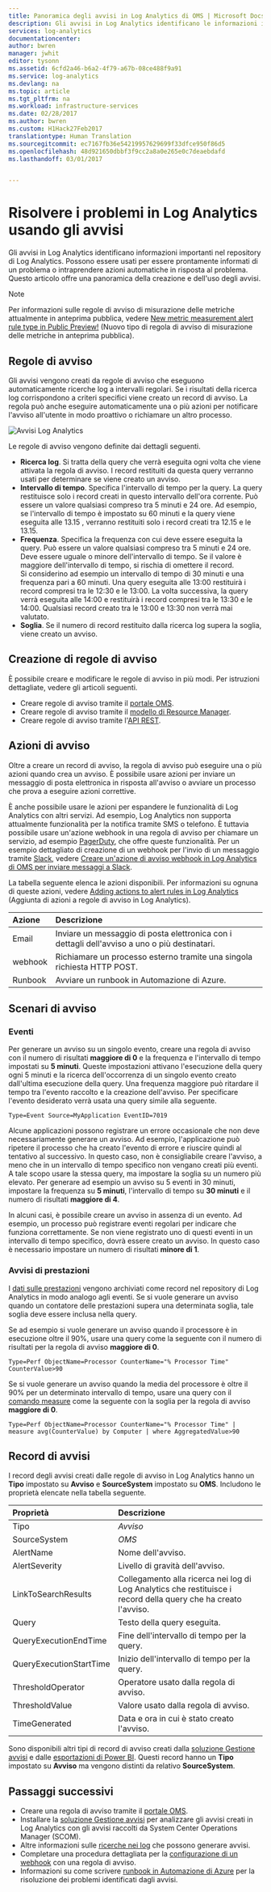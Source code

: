```yaml
---
title: Panoramica degli avvisi in Log Analytics di OMS | Microsoft Docs
description: Gli avvisi in Log Analytics identificano le informazioni importanti nel repository OMS e possono notificare i problemi all&quot;utente in modo proattivo o richiamare le azioni per tentare di correggerle.  Questo articolo descrive come creare una regola di avviso e include i dettagli relativi alle diverse azioni che possono attivare.
services: log-analytics
documentationcenter: 
author: bwren
manager: jwhit
editor: tysonn
ms.assetid: 6cfd2a46-b6a2-4f79-a67b-08ce488f9a91
ms.service: log-analytics
ms.devlang: na
ms.topic: article
ms.tgt_pltfrm: na
ms.workload: infrastructure-services
ms.date: 02/28/2017
ms.author: bwren
ms.custom: H1Hack27Feb2017
translationtype: Human Translation
ms.sourcegitcommit: ec7167fb36e54219957629699f33dfce950f86d5
ms.openlocfilehash: 48d921650dbbf3f9cc2a8a0e265e0c7deaebdafd
ms.lasthandoff: 03/01/2017


---
```

# <a name="respond-to-issues-in-log-analytics-using-alerts"></a>Risolvere i problemi in Log Analytics usando gli avvisi

Gli avvisi in Log Analytics identificano informazioni importanti nel repository di Log Analytics.  Possono essere usati per essere prontamente informati di un problema o intraprendere azioni automatiche in risposta al problema.  Questo articolo offre una panoramica della creazione e dell'uso degli avvisi.  


>[!NOTE]
> Per informazioni sulle regole di avviso di misurazione delle metriche attualmente in anteprima pubblica, vedere [New metric measurement alert rule type in Public Preview!](https://blogs.technet.microsoft.com/msoms/2016/11/22/new-metric-measurement-alert-rule-type-in-public-preview/) (Nuovo tipo di regola di avviso di misurazione delle metriche in anteprima pubblica).

## <a name="alert-rules"></a>Regole di avviso

Gli avvisi vengono creati da regole di avviso che eseguono automaticamente ricerche log a intervalli regolari.  Se i risultati della ricerca log corrispondono a criteri specifici viene creato un record di avviso.  La regola può anche eseguire automaticamente una o più azioni per notificare l'avviso all'utente in modo proattivo o richiamare un altro processo.  

![Avvisi Log Analytics](media/log-analytics-alerts/overview.png)


Le regole di avviso vengono definite dai dettagli seguenti.

- **Ricerca log**.  Si tratta della query che verrà eseguita ogni volta che viene attivata la regola di avviso.  I record restituiti da questa query verranno usati per determinare se viene creato un avviso.
- **Intervallo di tempo**.  Specifica l'intervallo di tempo per la query.  La query restituisce solo i record creati in questo intervallo dell'ora corrente.  Può essere un valore qualsiasi compreso tra 5 minuti e 24 ore. Ad esempio, se l'intervallo di tempo è impostato su 60 minuti e la query viene eseguita alle 13.15 , verranno restituiti solo i record creati tra 12.15 e le 13.15.
- **Frequenza**.  Specifica la frequenza con cui deve essere eseguita la query. Può essere un valore qualsiasi compreso tra 5 minuti e 24 ore. Deve essere uguale o minore dell'intervallo di tempo.  Se il valore è maggiore dell'intervallo di tempo, si rischia di omettere il record.<br>Si considerino ad esempio un intervallo di tempo di 30 minuti e una frequenza pari a 60 minuti.  Una query eseguita alle 13:00 restituirà i record compresi tra le 12:30 e le 13:00.  La volta successiva, la query verrà eseguita alle 14:00 e restituirà i record compresi tra le 13:30 e le 14:00.  Qualsiasi record creato tra le 13:00 e 13:30 non verrà mai valutato.
- **Soglia**.  Se il numero di record restituito dalla ricerca log supera la soglia, viene creato un avviso.

## <a name="creating-alert-rules"></a>Creazione di regole di avviso
È possibile creare e modificare le regole di avviso in più modi.  Per istruzioni dettagliate, vedere gli articoli seguenti.  

- Creare regole di avviso tramite il [portale OMS](log-analytics-alerts-creating.md).
- Creare regole di avviso tramite il [modello di Resource Manager](log-analytics-template-workspace-configuration.md).
- Creare regole di avviso tramite l'[API REST](log-analytics-api-alerts.md).

## <a name="alert-actions"></a>Azioni di avviso

Oltre a creare un record di avviso, la regola di avviso può eseguire una o più azioni quando crea un avviso.  È possibile usare azioni per inviare un messaggio di posta elettronica in risposta all'avviso o avviare un processo che prova a eseguire azioni correttive.  

È anche possibile usare le azioni per espandere le funzionalità di Log Analytics con altri servizi.  Ad esempio, Log Analytics non supporta attualmente funzionalità per la notifica tramite SMS o telefono.  È tuttavia possibile usare un'azione webhook in una regola di avviso per chiamare un servizio, ad esempio [PagerDuty](https://www.pagerduty.com/), che offre queste funzionalità.  Per un esempio dettagliato di creazione di un webhook per l'invio di un messaggio tramite [Slack](https://slack.com/), vedere [Creare un'azione di avviso webhook in Log Analytics di OMS per inviare messaggi a Slack](log-analytics-alerts-webhooks.md).

La tabella seguente elenca le azioni disponibili.  Per informazioni su ognuna di queste azioni, vedere [Adding actions to alert rules in Log Analytics](log-analytics-alerts-actions.md) (Aggiunta di azioni a regole di avviso in Log Analytics). 

| Azione | Descrizione |
|:--|:--|
| Email  |     Inviare un messaggio di posta elettronica con i dettagli dell'avviso a uno o più destinatari. |
| webhook | Richiamare un processo esterno tramite una singola richiesta HTTP POST. |
| Runbook | Avviare un runbook in Automazione di Azure. |


## <a name="alerting-scenarios"></a>Scenari di avviso

### <a name="events"></a>Eventi
Per generare un avviso su un singolo evento, creare una regola di avviso con il numero di risultati **maggiore di 0** e la frequenza e l'intervallo di tempo impostati su **5 minuti**.  Queste impostazioni attivano l'esecuzione della query ogni 5 minuti e la ricerca dell'occorrenza di un singolo evento creato dall'ultima esecuzione della query.  Una frequenza maggiore può ritardare il tempo tra l'evento raccolto e la creazione dell'avviso.  Per specificare l'evento desiderato verrà usata una query simile alla seguente.

    Type=Event Source=MyApplication EventID=7019 

Alcune applicazioni possono registrare un errore occasionale che non deve necessariamente generare un avviso.  Ad esempio, l'applicazione può ripetere il processo che ha creato l'evento di errore e riuscire quindi al tentativo al successivo.  In questo caso, non è consigliabile creare l'avviso, a meno che in un intervallo di tempo specifico non vengano creati più eventi.  A tale scopo usare la stessa query, ma impostare la soglia su un numero più elevato.  Per generare ad esempio un avviso su 5 eventi in 30 minuti, impostare la frequenza su **5 minuti**, l'intervallo di tempo su **30 minuti** e il numero di risultati **maggiore di 4**.    

In alcuni casi, è possibile creare un avviso in assenza di un evento.  Ad esempio, un processo può registrare eventi regolari per indicare che funziona correttamente.  Se non viene registrato uno di questi eventi in un intervallo di tempo specifico, dovrà essere creato un avviso.  In questo caso è necessario impostare un numero di risultati **minore di 1**.

### <a name="performance-alerts"></a>Avvisi di prestazioni
I [dati sulle prestazioni](log-analytics-data-sources-performance-counters.md) vengono archiviati come record nel repository di Log Analytics in modo analogo agli eventi.  Se si vuole generare un avviso quando un contatore delle prestazioni supera una determinata soglia, tale soglia deve essere inclusa nella query.

Se ad esempio si vuole generare un avviso quando il processore è in esecuzione oltre il 90%, usare una query come la seguente con il numero di risultati per la regola di avviso **maggiore di 0**.

    Type=Perf ObjectName=Processor CounterName="% Processor Time" CounterValue>90

Se si vuole generare un avviso quando la media del processore è oltre il 90% per un determinato intervallo di tempo, usare una query con il [comando measure](log-analytics-search-reference.md#commands) come la seguente con la soglia per la regola di avviso **maggiore di 0**. 

    Type=Perf ObjectName=Processor CounterName="% Processor Time" | measure avg(CounterValue) by Computer | where AggregatedValue>90


## <a name="alert-records"></a>Record di avvisi
I record degli avvisi creati dalle regole di avviso in Log Analytics hanno un **Tipo** impostato su **Avviso** e **SourceSystem** impostato su **OMS**.  Includono le proprietà elencate nella tabella seguente.

| Proprietà | Descrizione |
|:--- |:--- |
| Tipo |*Avviso* |
| SourceSystem |*OMS* |
| AlertName |Nome dell'avviso. |
| AlertSeverity |Livello di gravità dell'avviso. |
| LinkToSearchResults |Collegamento alla ricerca nei log di Log Analytics che restituisce i record della query che ha creato l'avviso. |
| Query |Testo della query eseguita. |
| QueryExecutionEndTime |Fine dell'intervallo di tempo per la query. |
| QueryExecutionStartTime |Inizio dell'intervallo di tempo per la query. |
| ThresholdOperator | Operatore usato dalla regola di avviso. |
| ThresholdValue | Valore usato dalla regola di avviso. |
| TimeGenerated |Data e ora in cui è stato creato l'avviso. |

Sono disponibili altri tipi di record di avviso creati dalla [soluzione Gestione avvisi](log-analytics-solution-alert-management.md) e dalle [esportazioni di Power BI](log-analytics-powerbi.md).  Questi record hanno un **Tipo** impostato su **Avviso** ma vengono distinti da relativo **SourceSystem**.


## <a name="next-steps"></a>Passaggi successivi
* Creare una regola di avviso tramite il [portale OMS](log-analytics-alerts-creating.md).
* Installare la [soluzione Gestione avvisi](log-analytics-solution-alert-management.md) per analizzare gli avvisi creati in Log Analytics con gli avvisi raccolti da System Center Operations Manager (SCOM).
* Altre informazioni sulle [ricerche nei log](log-analytics-log-searches.md) che possono generare avvisi.
* Completare una procedura dettagliata per la [configurazione di un webhook](log-analytics-alerts-webhooks.md) con una regola di avviso.  
* Informazioni su come scrivere [runbook in Automazione di Azure](https://azure.microsoft.com/documentation/services/automation) per la risoluzione dei problemi identificati dagli avvisi.


